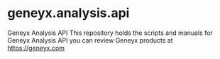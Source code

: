 # geneyx.analysis.api
Geneyx Analysis API
This repository holds the scripts and manuals for Geneyx Analysis API
you can review Geneyx products at https://geneyx.com
